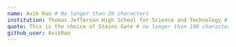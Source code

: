 ```yaml
---
name: Avik Rao # No longer than 28 characters
institution: Thomas Jefferson High School for Science and Technology # no longer than 58 characters
quote: This is the choice of Steins Gate # no longer than 100 characters, avoid using quotes(") to guarantee the format remains the same.
github_user: AvikRao
---
```

